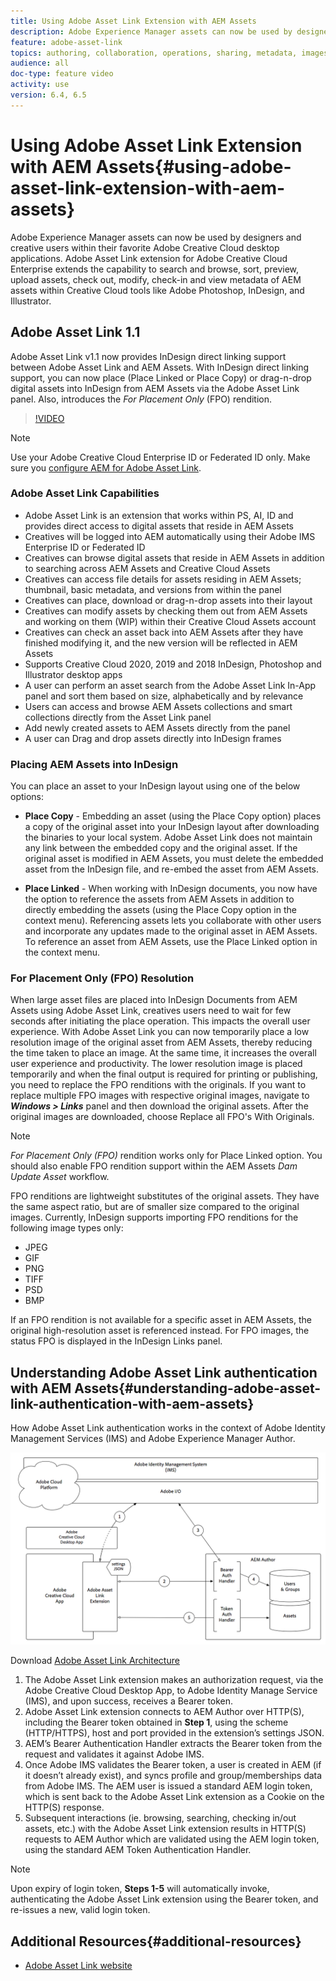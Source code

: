 ```yaml
---
title: Using Adobe Asset Link Extension with AEM Assets
description: Adobe Experience Manager assets can now be used by designers and creative users within their favorite Adobe Creative Cloud desktop applications. Adobe Asset Link extension for Adobe Creative Cloud Enterprise extends the capability to search and browse, sort, preview, upload assets, check out, modify, check-in and view metadata of AEM assets within Creative Cloud tools like Adobe Photoshop, InDesign, and Illustrator. 
feature: adobe-asset-link
topics: authoring, collaboration, operations, sharing, metadata, images
audience: all
doc-type: feature video
activity: use
version: 6.4, 6.5
---
```


# Using Adobe Asset Link Extension with AEM Assets{#using-adobe-asset-link-extension-with-aem-assets}

Adobe Experience Manager assets can now be used by designers and creative users within their favorite Adobe Creative Cloud desktop applications. Adobe Asset Link extension for Adobe Creative Cloud Enterprise extends the capability to search and browse, sort, preview, upload assets, check out, modify, check-in and view metadata of AEM assets within Creative Cloud tools like Adobe Photoshop, InDesign, and Illustrator.


## Adobe Asset Link 1.1

Adobe Asset Link v1.1 now provides InDesign direct linking support between Adobe Asset Link and AEM Assets. With InDesign direct linking support, you can now place (Place Linked or Place Copy) or drag-n-drop digital assets into InDesign from AEM Assets via the Adobe Asset Link panel. Also, introduces the *For Placement Only* (FPO) rendition.

>[!VIDEO](https://video.tv.adobe.com/v/28988/?quality=12&learn=on)

>[!NOTE]
>
>Use your Adobe Creative Cloud Enterprise ID or Federated ID only. Make sure you [configure AEM for Adobe Asset Link](https://helpx.adobe.com/enterprise/admin-guide.html/enterprise/using/adobe-asset-link.ug.html).


### Adobe Asset Link Capabilities

* Adobe Asset Link is an extension that works within PS, AI, ID and provides direct access to digital assets that reside in AEM Assets  
* Creatives will be logged into AEM automatically using their Adobe IMS Enterprise ID or Federated ID
* Creatives can browse digital assets that reside in AEM Assets in addition to searching across AEM Assets and Creative Cloud Assets
* Creatives can access file details for assets residing in AEM Assets; thumbnail, basic metadata, and versions from within the panel
* Creatives can place, download or drag-n-drop assets into their layout
* Creatives can modify assets by checking them out from AEM Assets and working on them (WIP) within their Creative Cloud Assets account
* Creatives can check an asset back into AEM Assets after they have finished modifying it, and the new version will be reflected in AEM Assets
* Supports Creative Cloud 2020, 2019 and 2018 InDesign, Photoshop and Illustrator desktop apps
* A user can perform an asset search from the Adobe Asset Link In-App panel and sort them based on size, alphabetically and by relevance
* Users can access and browse AEM Assets collections and smart collections directly from the Asset Link panel
* Add newly created assets to AEM Assets directly from the panel
* A user can Drag and drop assets directly into InDesign frames

### Placing AEM Assets into InDesign

You can place an asset to your InDesign layout using one of the below options:

* **Place Copy** - Embedding an asset (using the Place Copy option) places a copy of the original asset into your InDesign layout after downloading the binaries to your local system. Adobe Asset Link does not maintain any link between the embedded copy and the original asset. If the original asset is modified in AEM Assets, you must delete the embedded asset from the InDesign file, and re-embed the asset from AEM Assets.

* **Place Linked** - When working with InDesign documents, you now have the option to reference the assets from AEM Assets in addition to directly embedding the assets (using the Place Copy option in the context menu). Referencing assets lets you collaborate with other users and incorporate any updates made to the original asset in AEM Assets. To reference an asset from AEM Assets, use the Place Linked option in the context menu.

### For Placement Only (FPO) Resolution

When large asset files are placed into InDesign Documents from AEM Assets using Adobe Asset Link, creatives users need to wait for few seconds after initiating the place operation. This impacts the overall user experience. With Adobe Asset Link you can now temporarily place a low resolution image of the original asset from AEM Assets, thereby reducing the time taken to place an image. At the same time, it increases the overall user experience and productivity. The lower resolution image is placed temporarily and when the final output is required for printing or publishing, you need to replace the FPO renditions with the originals. If you want to replace multiple FPO images with respective original images, navigate to **_Windows > Links_** panel and then download the original assets. After the original images are downloaded, choose Replace all FPO's With Originals.

>[!NOTE]
>
> *For Placement Only (FPO)* rendition works only for Place Linked option. You should also enable FPO rendition support within the AEM Assets *Dam Update Asset* workflow.

FPO renditions are lightweight substitutes of the original assets. They have the same aspect ratio, but are of smaller size compared to the original images. Currently, InDesign supports importing FPO renditions for the following image types only:

* JPEG
* GIF
* PNG
* TIFF
* PSD
* BMP

If an FPO rendition is not available for a specific asset in AEM Assets, the original high-resolution asset is referenced instead. For FPO images, the status FPO is displayed in the InDesign Links panel.

## Understanding Adobe Asset Link authentication with AEM Assets{#understanding-adobe-asset-link-authentication-with-aem-assets}

How Adobe Asset Link authentication works in the context of Adobe Identity Management Services (IMS) and Adobe Experience Manager Author.

![Adobe Asset Link Architecture](assets/adobe-asset-link-article-understand.png)

Download [Adobe Asset Link Architecture](assets/adobe-asset-link-article-understand-1.png)

1. The Adobe Asset Link extension makes an authorization request, via the Adobe Creative Cloud Desktop App, to Adobe Identity Manage Service (IMS), and upon success, receives a Bearer token.
2. Adobe Asset Link extension connects to AEM Author over HTTP(S), including the Bearer token obtained in **Step 1**, using the scheme (HTTP/HTTPS), host and port provided in the extension’s settings JSON.
3. AEM’s Bearer Authentication Handler extracts the Bearer token from the request and validates it against Adobe IMS.
4. Once Adobe IMS validates the Bearer token, a user is created in AEM (if it doesn’t already exist), and syncs profile and group/memberships data from Adobe IMS. The AEM user is issued a standard AEM login token, which is sent back to the Adobe Asset Link extension as a Cookie on the HTTP(S) response.
5. Subsequent interactions (ie. browsing, searching, checking in/out assets, etc.) with the Adobe Asset Link extension results in HTTP(S) requests to AEM Author which are validated using the AEM login token, using the standard AEM Token Authentication Handler.

>[!NOTE]
>
>Upon expiry of login token, **Steps 1-5** will automatically invoke, authenticating the Adobe Asset Link extension using the Bearer token, and re-issues a new, valid login token.

## Additional Resources{#additional-resources}

* [Adobe Asset Link website](https://www.adobe.com/creativecloud/business/enterprise/adobe-asset-link.html)